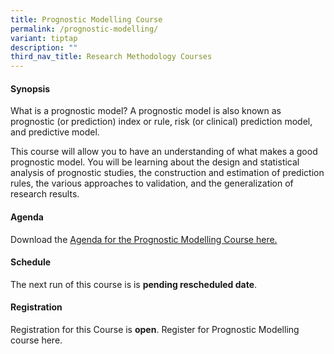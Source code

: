 ```yaml
---
title: Prognostic Modelling Course
permalink: /prognostic-modelling/
variant: tiptap
description: ""
third_nav_title: Research Methodology Courses
---
```

<h4><strong>Synopsis</strong></h4>
<p>What is a prognostic model? A prognostic model is also known as prognostic
(or prediction) index or rule, risk (or clinical) prediction model, and
predictive model.</p>
<p>This course will allow you to have an understanding of what makes a good
prognostic model. You will be learning about the design and statistical
analysis of prognostic studies, the construction and estimation of prediction
rules, the various approaches to validation, and the generalization of
research results.</p>
<h4><strong>Agenda</strong></h4>
<p>Download the <a href="/files/Training/Agenda__Prognostic_Model_Course_NS.pdf" rel="noopener nofollow" target="_blank">Agenda for the Prognostic Modelling Course here.</a>
</p>
<h4><strong>Schedule</strong></h4>
<p>The next run of this course is is <strong>pending rescheduled date</strong>.</p>
<h4><strong>Registration</strong></h4>
<p>Registration for this Course is <strong>open</strong>. Register for Prognostic
Modelling course here.</p>
<p></p>
<p></p>
<p></p>